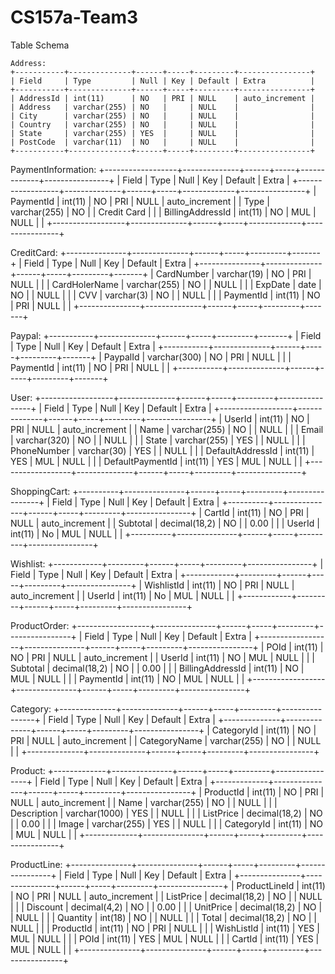 # CS157a-Team3

Table Schema  

```
Address:  
+-----------+--------------+------+-----+---------+----------------+
| Field     | Type         | Null | Key | Default | Extra          |
+-----------+--------------+------+-----+---------+----------------+
| AddressId | int(11)      | NO   | PRI | NULL    | auto_increment |
| Address   | varchar(255) | NO   |     | NULL    |                |
| City      | varchar(255) | NO   |     | NULL    |                |
| Country   | varchar(255) | NO   |     | NULL    |                |
| State     | varchar(255) | YES  |     | NULL    |                |
| PostCode  | varchar(11)  | NO   |     | NULL    |                |
+-----------+--------------+------+-----+---------+----------------+
```

PaymentInformation:
+------------------+--------------+------+-----+-------------+----------------+
| Field            | Type         | Null | Key | Default     | Extra          |
+------------------+--------------+------+-----+-------------+----------------+
| PaymentId        | int(11)      | NO   | PRI | NULL        | auto_increment |
| Type             | varchar(255) | NO   |     | Credit Card |                |
| BillingAddressId | int(11)      | NO   | MUL | NULL        |                |
+------------------+--------------+------+-----+-------------+----------------+

CreditCard:
+---------------+--------------+------+-----+---------+-------+
| Field         | Type         | Null | Key | Default | Extra |
+---------------+--------------+------+-----+---------+-------+
| CardNumber    | varchar(19)  | NO   | PRI | NULL    |       |
| CardHolerName | varchar(255) | NO   |     | NULL    |       |
| ExpDate       | date         | NO   |     | NULL    |       |
| CVV           | varchar(3)   | NO   |     | NULL    |       |
| PaymentId     | int(11)      | NO   | PRI | NULL    |       |
+---------------+--------------+------+-----+---------+-------+

Paypal:
+-----------+--------------+------+-----+---------+-------+
| Field     | Type         | Null | Key | Default | Extra |
+-----------+--------------+------+-----+---------+-------+
| PaypalId  | varchar(300) | NO   | PRI | NULL    |       |
| PaymentId | int(11)      | NO   | PRI | NULL    |       |
+-----------+--------------+------+-----+---------+-------+

User:
+------------------+--------------+------+-----+---------+----------------+
| Field            | Type         | Null | Key | Default | Extra          |
+------------------+--------------+------+-----+---------+----------------+
| UserId           | int(11)      | NO   | PRI | NULL    | auto_increment |
| Name             | varchar(255) | NO   |     | NULL    |                |
| Email            | varchar(320) | NO   |     | NULL    |                |
| State            | varchar(255) | YES  |     | NULL    |                |
| PhoneNumber      | varchar(30)  | YES  |     | NULL    |                |
| DefaultAddressId | int(11)      | YES  | MUL | NULL    |                |
| DefaultPaymentId | int(11)      | YES  | MUL | NULL    |                |
+------------------+--------------+------+-----+---------+----------------+

ShoppingCart:
+----------+---------------+------+-----+---------+----------------+
| Field    | Type          | Null | Key | Default | Extra          |
+----------+---------------+------+-----+---------+----------------+
| CartId   | int(11)       | NO   | PRI | NULL    | auto_increment |
| Subtotal | decimal(18,2) | NO   |     | 0.00    |                |
| UserId   | int(11)       | No   | MUL | NULL    |                |
+----------+---------------+------+-----+---------+----------------+

Wishlist:
+------------+---------+------+-----+---------+----------------+
| Field      | Type    | Null | Key | Default | Extra          |
+------------+---------+------+-----+---------+----------------+
| WishlistId | int(11) | NO   | PRI | NULL    | auto_increment |
| UserId     | int(11) | No   | MUL | NULL    |                |
+------------+---------+------+-----+---------+----------------+

ProductOrder:
+------------------+---------------+------+-----+---------+----------------+
| Field            | Type          | Null | Key | Default | Extra          |
+------------------+---------------+------+-----+---------+----------------+
| POId             | int(11)       | NO   | PRI | NULL    | auto_increment |
| UserId           | int(11)       | NO   | MUL | NULL    |                |
| Subtotal         | decimal(18,2) | NO   |     | 0.00    |                |
| BillingAddressId | int(11)       | NO   | MUL | NULL    |                |
| PaymentId        | int(11)       | NO   | MUL | NULL    |                |
+------------------+---------------+------+-----+---------+----------------+

Category:
+--------------+--------------+------+-----+---------+----------------+
| Field        | Type         | Null | Key | Default | Extra          |
+--------------+--------------+------+-----+---------+----------------+
| CategoryId   | int(11)      | NO   | PRI | NULL    | auto_increment |
| CategoryName | varchar(255) | NO   |     | NULL    |                |
+--------------+--------------+------+-----+---------+----------------+

Product:
+-------------+---------------+------+-----+---------+----------------+
| Field       | Type          | Null | Key | Default | Extra          |
+-------------+---------------+------+-----+---------+----------------+
| ProductId   | int(11)       | NO   | PRI | NULL    | auto_increment |
| Name        | varchar(255)  | NO   |     | NULL    |                |
| Description | varchar(1000) | YES  |     | NULL    |                |
| ListPrice   | decimal(18,2) | NO   |     | 0.00    |                |
| Image       | varchar(255)  | YES  |     | NULL    |                |
| CategoryId  | int(11)       | NO   | MUL | NULL    |                |
+-------------+---------------+------+-----+---------+----------------+

ProductLine:
+---------------+---------------+------+-----+---------+----------------+
| Field         | Type          | Null | Key | Default | Extra          |
+---------------+---------------+------+-----+---------+----------------+
| ProductLineId | int(11)       | NO   | PRI | NULL    | auto_increment |
| ListPrice     | decimal(18,2) | NO   |     | NULL    |                |
| Discount      | decimal(4,2)  | NO   |     | 0.00    |                |
| UnitPrice     | decimal(18,2) | NO   |     | NULL    |                |
| Quantity      | int(18)       | NO   |     | NULL    |                |
| Total         | decimal(18,2) | NO   |     | NULL    |                |
| ProductId     | int(11)       | NO   | PRI | NULL    |                |
| WishListId    | int(11)       | YES  | MUL | NULL    |                |
| POId          | int(11)       | YES  | MUL | NULL    |                |
| CartId        | int(11)       | YES  | MUL | NULL    |                |
+---------------+---------------+------+-----+---------+----------------+
